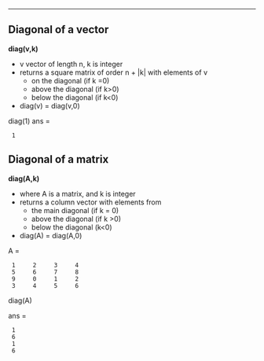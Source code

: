 -----

## Diagonal of a vector

**diag(v,k)**

- v vector of length n, k is integer
- returns a square matrix of order n + |k| with elements of v
	- on the diagonal (if k =0)
	- above the diagonal (if k>0)
	- below the diagonal (if k<0)
- diag(v) = diag(v,0)

diag(1)
ans =

     1




## Diagonal of a matrix


**diag(A,k)**

- where A is a matrix, and k is integer
- returns a column vector with elements from
	- the main diagonal (if k = 0)
	- above the diagonal (if k >0)
	- below the diagonal (k<0)
- diag(A) = diag(A,0)

A =

     1     2     3     4
     5     6     7     8
     9     0     1     2
     3     4     5     6


diag(A)

ans =

     1
     6
     1
     6
